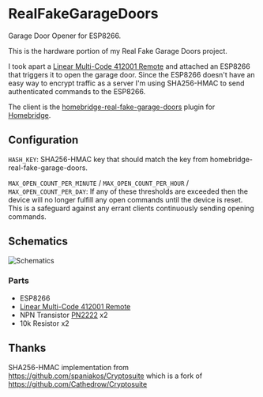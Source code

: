 # RealFakeGarageDoors

Garage Door Opener for ESP8266.

This is the hardware portion of my Real Fake Garage Doors project.

I took apart a [Linear Multi-Code 412001 Remote](https://www.amazon.com/dp/B000F5KEP6/)  and attached an ESP8266 that triggers it to open the garage door. Since the ESP8266 doesn't have an easy way to encrypt traffic as a server I'm using SHA256-HMAC to send authenticated commands to the ESP8266.

The client is the [homebridge-real-fake-garage-doors](https://github.com/plasticrake/homebridge-real-fake-garage-doors) plugin for [Homebridge](https://github.com/nfarina/homebridge).


## Configuration

`HASH_KEY`: SHA256-HMAC key that should match the key from homebridge-real-fake-garage-doors.

`MAX_OPEN_COUNT_PER_MINUTE` / `MAX_OPEN_COUNT_PER_HOUR` / `MAX_OPEN_COUNT_PER_DAY`: If any of these thresholds are exceeded then the device will no longer fulfill any open commands until the device is reset. This is a safeguard against any errant clients continuously sending opening commands.

## Schematics

![Schematics](https://github.com/plasticrake/RealFakeGarageDoors/raw/master/schematics/schematics.png "Schematics")

### Parts
* ESP8266
* [Linear Multi-Code 412001 Remote](https://www.amazon.com/dp/B000F5KEP6/)
* NPN Transistor [PN2222](https://www.adafruit.com/product/756) x2
* 10k Resistor x2

## Thanks
SHA256-HMAC implementation from https://github.com/spaniakos/Cryptosuite which is a fork of https://github.com/Cathedrow/Cryptosuite
